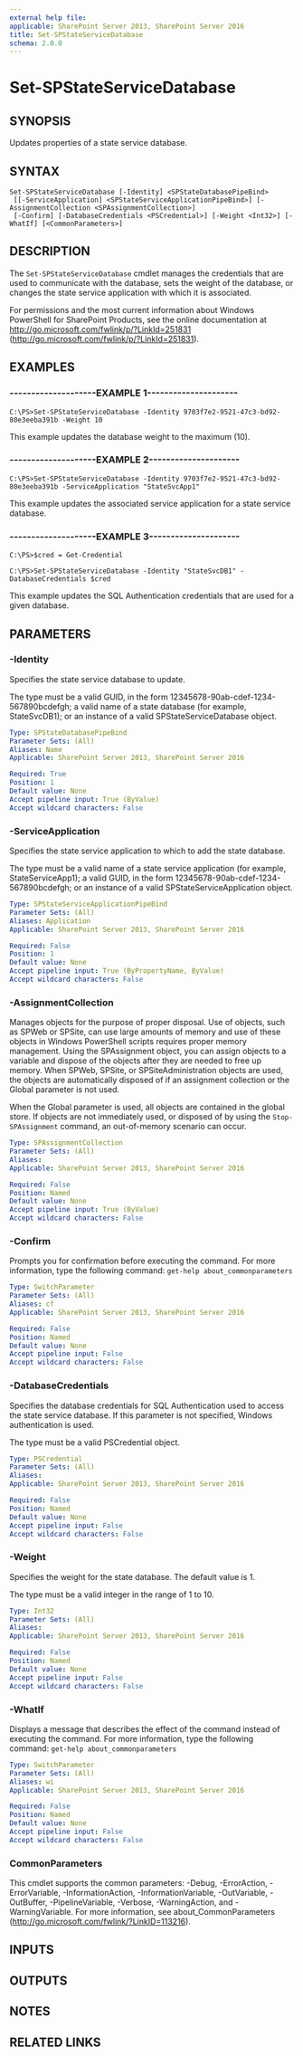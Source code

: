 ```yaml
---
external help file: 
applicable: SharePoint Server 2013, SharePoint Server 2016
title: Set-SPStateServiceDatabase
schema: 2.0.0
---
```


# Set-SPStateServiceDatabase

## SYNOPSIS
Updates properties of a state service database.

## SYNTAX

```
Set-SPStateServiceDatabase [-Identity] <SPStateDatabasePipeBind>
 [[-ServiceApplication] <SPStateServiceApplicationPipeBind>] [-AssignmentCollection <SPAssignmentCollection>]
 [-Confirm] [-DatabaseCredentials <PSCredential>] [-Weight <Int32>] [-WhatIf] [<CommonParameters>]
```

## DESCRIPTION
The `Set-SPStateServiceDatabase` cmdlet manages the credentials that are used to communicate with the database, sets the weight of the database, or changes the state service application with which it is associated.

For permissions and the most current information about Windows PowerShell for SharePoint Products, see the online documentation at http://go.microsoft.com/fwlink/p/?LinkId=251831 (http://go.microsoft.com/fwlink/p/?LinkId=251831).


## EXAMPLES

### --------------------EXAMPLE 1---------------------
```
C:\PS>Set-SPStateServiceDatabase -Identity 9703f7e2-9521-47c3-bd92-80e3eeba391b -Weight 10
```

This example updates the database weight to the maximum (10).


### --------------------EXAMPLE 2---------------------
```
C:\PS>Set-SPStateServiceDatabase -Identity 9703f7e2-9521-47c3-bd92-80e3eeba391b -ServiceApplication "StateSvcApp1"
```

This example updates the associated service application for a state service database.


### --------------------EXAMPLE 3---------------------
```
C:\PS>$cred = Get-Credential

C:\PS>Set-SPStateServiceDatabase -Identity "StateSvcDB1" -DatabaseCredentials $cred
```

This example updates the SQL Authentication credentials that are used for a given database.


## PARAMETERS

### -Identity
Specifies the state service database to update.

The type must be a valid GUID, in the form 12345678-90ab-cdef-1234-567890bcdefgh; a valid name of a state database (for example, StateSvcDB1); or an instance of a valid SPStateServiceDatabase object.

```yaml
Type: SPStateDatabasePipeBind
Parameter Sets: (All)
Aliases: Name
Applicable: SharePoint Server 2013, SharePoint Server 2016

Required: True
Position: 1
Default value: None
Accept pipeline input: True (ByValue)
Accept wildcard characters: False
```

### -ServiceApplication
Specifies the state service application to which to add the state database.

The type must be a valid name of a state service application (for example, StateServiceApp1); a valid GUID, in the form 12345678-90ab-cdef-1234-567890bcdefgh; or an instance of a valid SPStateServiceApplication object.

```yaml
Type: SPStateServiceApplicationPipeBind
Parameter Sets: (All)
Aliases: Application
Applicable: SharePoint Server 2013, SharePoint Server 2016

Required: False
Position: 1
Default value: None
Accept pipeline input: True (ByPropertyName, ByValue)
Accept wildcard characters: False
```

### -AssignmentCollection
Manages objects for the purpose of proper disposal.
Use of objects, such as SPWeb or SPSite, can use large amounts of memory and use of these objects in Windows PowerShell scripts requires proper memory management.
Using the SPAssignment object, you can assign objects to a variable and dispose of the objects after they are needed to free up memory.
When SPWeb, SPSite, or SPSiteAdministration objects are used, the objects are automatically disposed of if an assignment collection or the Global parameter is not used.

When the Global parameter is used, all objects are contained in the global store.
If objects are not immediately used, or disposed of by using the `Stop-SPAssignment` command, an out-of-memory scenario can occur.

```yaml
Type: SPAssignmentCollection
Parameter Sets: (All)
Aliases: 
Applicable: SharePoint Server 2013, SharePoint Server 2016

Required: False
Position: Named
Default value: None
Accept pipeline input: True (ByValue)
Accept wildcard characters: False
```

### -Confirm
Prompts you for confirmation before executing the command.
For more information, type the following command: `get-help about_commonparameters`

```yaml
Type: SwitchParameter
Parameter Sets: (All)
Aliases: cf
Applicable: SharePoint Server 2013, SharePoint Server 2016

Required: False
Position: Named
Default value: None
Accept pipeline input: False
Accept wildcard characters: False
```

### -DatabaseCredentials
Specifies the database credentials for SQL Authentication used to access the state service database.
If this parameter is not specified, Windows authentication is used.

The type must be a valid PSCredential object.

```yaml
Type: PSCredential
Parameter Sets: (All)
Aliases: 
Applicable: SharePoint Server 2013, SharePoint Server 2016

Required: False
Position: Named
Default value: None
Accept pipeline input: False
Accept wildcard characters: False
```

### -Weight
Specifies the weight for the state database.
The default value is 1.

The type must be a valid integer in the range of 1 to 10.

```yaml
Type: Int32
Parameter Sets: (All)
Aliases: 
Applicable: SharePoint Server 2013, SharePoint Server 2016

Required: False
Position: Named
Default value: None
Accept pipeline input: False
Accept wildcard characters: False
```

### -WhatIf
Displays a message that describes the effect of the command instead of executing the command.
For more information, type the following command: `get-help about_commonparameters`

```yaml
Type: SwitchParameter
Parameter Sets: (All)
Aliases: wi
Applicable: SharePoint Server 2013, SharePoint Server 2016

Required: False
Position: Named
Default value: None
Accept pipeline input: False
Accept wildcard characters: False
```

### CommonParameters
This cmdlet supports the common parameters: -Debug, -ErrorAction, -ErrorVariable, -InformationAction, -InformationVariable, -OutVariable, -OutBuffer, -PipelineVariable, -Verbose, -WarningAction, and -WarningVariable. For more information, see about_CommonParameters (http://go.microsoft.com/fwlink/?LinkID=113216).

## INPUTS

## OUTPUTS

## NOTES

## RELATED LINKS
